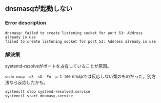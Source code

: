 ## dnsmasqが起動しない


### Error description

```shell
dnsmasq: failed to create listening socket for port 53: Address already in use
failed to create listening socket for port 53: Address already in use
```

### 解決策

systemd-resolveがポートを占有していることが原因。

`sudo nmap -sS -sU -Pn -p 1-100` nmapでは反応しない類のものだった。別方法なら反応したかも。


```
systemctl stop systemd-resolved.service
systemctl start dnsmasq.service
```
